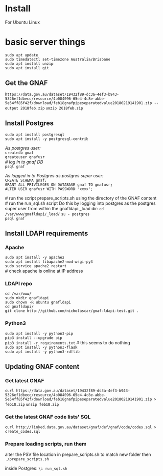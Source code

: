# Install
For Ubuntu Linux

# basic server things
`sudo apt update`  
`sudo timedatectl set-timezone Australia/Brisbane`  
`sudo apt install unzip`  
`sudo apt install git`  


## Get the GNAF
`https://data.gov.au/dataset/19432f89-dc3a-4ef3-b943-5326ef1dbecc/resource/4b084096-65e4-4c8e-abbe-5e54ff85f42f/download/feb18gnafpipeseparatedvalue20180219141901.zip --output 2018feb.zip`
`unzip 2018feb.zip`
   
## Install Postgres

`sudo apt install postgresql`  
`sudo apt install -y postgresql-contrib`  

*As postgres user:*  
`createdb gnaf`  
`greateuser gnafusr`  
*\# log in to gnaf DB*  
`psql gnaf`  

*As logged in to Postgres as postgres super user:*  
`CREATE SCHEMA gnaf;`  
`GRANT ALL PRIVILEGES ON DATABASE gnaf TO gnafusr;`    
`ALTER USER gnafusr WITH PASSWORD 'xxxx';`  

\# run the script prepare_scripts.sh using the directory of the GNAF content
\# run the run_sql.sh script
Do this by logging into postgres as the postgres super user from within the gnafldapi _load dir:
`cd /var/www/gnafldapi/_load/`
`su - postgres`  
`psql gnaf`  


## Install LDAPI requirements
### Apache
`sudo apt install -y apache2`  
`sudo apt install libapache2-mod-wsgi-py3`  
`sudo service apache2 restart`  
\# check apache is online at IP address  

### LDAPI repo
`cd /var/www/`  
`sudo mkdir gnafldapi`  
`sudo chown -R ubuntu gnafldapi`  
`cd gnafldapi/`  
`git clone http://github.com/nicholascar/gnaf-ldapi-test.git .`  

### Python3
`sudo apt install -y python3-pip`  
`pip3 install --upgrade pip`  
`pip3 install -r requirements.txt` \# this seems to do nothing  
`sudo apt install -y python3-flask`  
`sudo apt install -y python3-rdflib`


## Updating GNAF content
### Get latest GNAF
`curl https://data.gov.au/dataset/19432f89-dc3a-4ef3-b943-5326ef1dbecc/resource/4b084096-65e4-4c8e-abbe-5e54ff85f42f/download/feb18gnafpipeseparatedvalue20180219141901.zip > feb18.zip`
`unzip feb18.zip`

### Get the latest GNAF code lists' SQL
`curl http://linked.data.gov.au/dataset/gnaf/def/gnaf/code/codes.sql > create_codes.sql`

### Prepare loading scripts, run them
alter the PSV file location in prepare_scripts.sh to match new folder then
`./prepare_scripts.sh`

inside Postgres:
`\i run_sql.sh`
